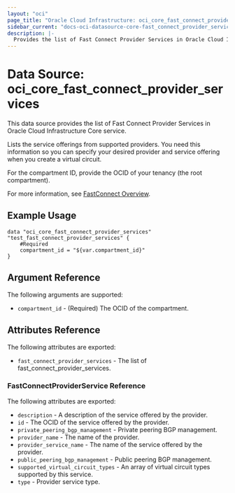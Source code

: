 ```yaml
---
layout: "oci"
page_title: "Oracle Cloud Infrastructure: oci_core_fast_connect_provider_services"
sidebar_current: "docs-oci-datasource-core-fast_connect_provider_services"
description: |-
  Provides the list of Fast Connect Provider Services in Oracle Cloud Infrastructure Core service
---
```


# Data Source: oci_core_fast_connect_provider_services
This data source provides the list of Fast Connect Provider Services in Oracle Cloud Infrastructure Core service.

Lists the service offerings from supported providers. You need this
information so you can specify your desired provider and service
offering when you create a virtual circuit.

For the compartment ID, provide the OCID of your tenancy (the root compartment).

For more information, see [FastConnect Overview](https://docs.cloud.oracle.com/iaas/Content/Network/Concepts/fastconnect.htm).


## Example Usage

```hcl
data "oci_core_fast_connect_provider_services" "test_fast_connect_provider_services" {
	#Required
	compartment_id = "${var.compartment_id}"
}
```

## Argument Reference

The following arguments are supported:

* `compartment_id` - (Required) The OCID of the compartment.


## Attributes Reference

The following attributes are exported:

* `fast_connect_provider_services` - The list of fast_connect_provider_services.

### FastConnectProviderService Reference

The following attributes are exported:

* `description` - A description of the service offered by the provider. 
* `id` - The OCID of the service offered by the provider. 
* `private_peering_bgp_management` - Private peering BGP management. 
* `provider_name` - The name of the provider. 
* `provider_service_name` - The name of the service offered by the provider. 
* `public_peering_bgp_management` - Public peering BGP management. 
* `supported_virtual_circuit_types` - An array of virtual circuit types supported by this service. 
* `type` - Provider service type. 

